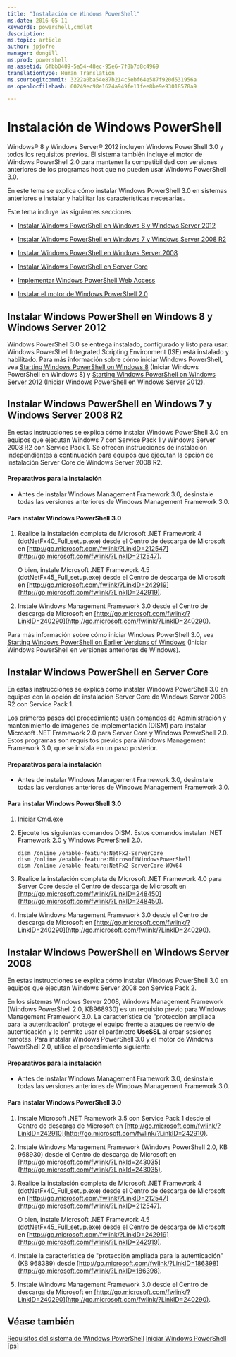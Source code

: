 ```yaml
---
title: "Instalación de Windows PowerShell"
ms.date: 2016-05-11
keywords: powershell,cmdlet
description: 
ms.topic: article
author: jpjofre
manager: dongill
ms.prod: powershell
ms.assetid: 6fbb0409-5a54-48ec-95e6-7f8b7d8c4969
translationtype: Human Translation
ms.sourcegitcommit: 3222a0ba54e87b214c5ebf64e587f920d531956a
ms.openlocfilehash: 00249ec98e1624a949fe11fee8be9e93018578a9

---
```


# Instalación de Windows PowerShell
Windows® 8 y Windows Server® 2012 incluyen Windows PowerShell 3.0 y todos los requisitos previos. El sistema también incluye el motor de Windows PowerShell 2.0 para mantener la compatibilidad con versiones anteriores de los programas host que no pueden usar Windows PowerShell 3.0.

En este tema se explica cómo instalar Windows PowerShell 3.0 en sistemas anteriores e instalar y habilitar las características necesarias.

Este tema incluye las siguientes secciones:

-   [Instalar Windows PowerShell en Windows 8 y Windows Server 2012](Installing-Windows-PowerShell.md#BKMK_InstallingOnWindows8andWindowsServer2012)

-   [Instalar Windows PowerShell en Windows 7 y Windows Server 2008 R2](Installing-Windows-PowerShell.md#BKMK_InstallingOnWindows7andWindowsServer2008R2)

-   [Instalar Windows PowerShell en Windows Server 2008](Installing-Windows-PowerShell.md#BKMK_InstallingOnWindowsServer2008LH)

-   [Instalar Windows PowerShell en Server Core](Installing-Windows-PowerShell.md#BKMK_InstallingOnServerCore)

-   [Implementar Windows PowerShell Web Access](https://technet.microsoft.com/en-us/library/639d0eff-98a3-4124-b52c-26921ebd98b0)

-   [Instalar el motor de Windows PowerShell 2.0](Installing-the-Windows-PowerShell-2.0-Engine.md)

## <a name="BKMK_InstallingOnWindows8andWindowsServer2012"></a>Instalar Windows PowerShell en Windows 8 y Windows Server 2012
Windows PowerShell 3.0 se entrega instalado, configurado y listo para usar. Windows PowerShell Integrated Scripting Environment (ISE) está instalado y habilitado. Para más información sobre cómo iniciar Windows PowerShell, vea [Starting Windows PowerShell on Windows 8](https://technet.microsoft.com/en-us/library/d7be1668-8617-4890-ad90-dd9765fbd2c3) (Iniciar Windows PowerShell en Windows 8) y [Starting Windows PowerShell on Windows Server 2012](https://technet.microsoft.com/library/hh831491.aspx#BKMK_powershell) (Iniciar Windows PowerShell en Windows Server 2012).

## <a name="BKMK_InstallingOnWindows7andWindowsServer2008R2"></a>Instalar Windows PowerShell en Windows 7 y Windows Server 2008 R2
En estas instrucciones se explica cómo instalar Windows PowerShell 3.0 en equipos que ejecutan Windows 7 con Service Pack 1 y Windows Server 2008 R2 con Service Pack 1. Se ofrecen instrucciones de instalación independientes a continuación para equipos que ejecutan la opción de instalación Server Core de Windows Server 2008 R2.

#### Preparativos para la instalación

-   Antes de instalar Windows Management Framework 3.0, desinstale todas las versiones anteriores de Windows Management Framework 3.0.

#### Para instalar Windows PowerShell 3.0

1.  Realice la instalación completa de Microsoft .NET Framework 4 (dotNetFx40_Full_setup.exe) desde el Centro de descarga de Microsoft en [http://go.microsoft.com/fwlink/?LinkID=212547](http://go.microsoft.com/fwlink/?LinkID=212547).

    O bien, instale Microsoft .NET Framework 4.5 (dotNetFx45_Full_setup.exe) desde el Centro de descarga de Microsoft en [http://go.microsoft.com/fwlink/?LinkID=242919](http://go.microsoft.com/fwlink/?LinkID=242919).

2.  Instale Windows Management Framework 3.0 desde el Centro de descarga de Microsoft en [http://go.microsoft.com/fwlink/?LinkID=240290](http://go.microsoft.com/fwlink/?LinkID=240290).

Para más información sobre cómo iniciar Windows PowerShell 3.0, vea [Starting Windows PowerShell on Earlier Versions of Windows](Starting-Windows-PowerShell-on-Earlier-Versions-of-Windows.md) (Iniciar Windows PowerShell en versiones anteriores de Windows).

## <a name="BKMK_InstallingOnServerCore"></a>Instalar Windows PowerShell en Server Core
En estas instrucciones se explica cómo instalar Windows PowerShell 3.0 en equipos con la opción de instalación Server Core de Windows Server 2008 R2 con Service Pack 1.

Los primeros pasos del procedimiento usan comandos de Administración y mantenimiento de imágenes de implementación (DISM) para instalar Microsoft .NET Framework 2.0 para Server Core y Windows PowerShell 2.0. Estos programas son requisitos previos para Windows Management Framework 3.0, que se instala en un paso posterior.

#### Preparativos para la instalación

-   Antes de instalar Windows Management Framework 3.0, desinstale todas las versiones anteriores de Windows Management Framework 3.0.

#### Para instalar Windows PowerShell 3.0

1.  Iniciar Cmd.exe

2.  Ejecute los siguientes comandos DISM. Estos comandos instalan .NET Framework 2.0 y Windows PowerShell 2.0.

    ```
    dism /online /enable-feature:NetFx2-ServerCore
    dism /online /enable-feature:MicrosoftWindowsPowerShell
    dism /online /enable-feature:NetFx2-ServerCore-WOW64
    ```

3.  Realice la instalación completa de Microsoft .NET Framework 4.0 para Server Core desde el Centro de descarga de Microsoft en [http://go.microsoft.com/fwlink/?LinkID=248450](http://go.microsoft.com/fwlink/?LinkID=248450).

4.  Instale Windows Management Framework 3.0 desde el Centro de descarga de Microsoft en [http://go.microsoft.com/fwlink/?LinkID=240290](http://go.microsoft.com/fwlink/?LinkID=240290).

## <a name="BKMK_InstallingOnWindowsServer2008LH"></a>Instalar Windows PowerShell en Windows Server 2008
En estas instrucciones se explica cómo instalar Windows PowerShell 3.0 en equipos que ejecutan Windows Server 2008 con Service Pack 2.

En los sistemas Windows Server 2008, Windows Management Framework (Windows PowerShell 2.0, KB968930) es un requisito previo para Windows Management Framework 3.0. La característica de "protección ampliada para la autenticación" protege el equipo frente a ataques de reenvío de autenticación y le permite usar el parámetro **UseSSL** al crear sesiones remotas. Para instalar Windows PowerShell 3.0 y el motor de Windows PowerShell 2.0, utilice el procedimiento siguiente.

#### Preparativos para la instalación

-   Antes de instalar Windows Management Framework 3.0, desinstale todas las versiones anteriores de Windows Management Framework 3.0.

#### Para instalar Windows PowerShell 3.0

1.  Instale Microsoft .NET Framework 3.5 con Service Pack 1 desde el Centro de descarga de Microsoft en [http://go.microsoft.com/fwlink/?LinkID=242910](http://go.microsoft.com/fwlink/?LinkID=242910).

2.  Instale Windows Management Framework (Windows PowerShell 2.0, KB 968930) desde el Centro de descarga de Microsoft en [http://go.microsoft.com/fwlink/?LinkId=243035](http://go.microsoft.com/fwlink/?LinkId=243035).

3.  Realice la instalación completa de Microsoft .NET Framework 4 (dotNetFx40_Full_setup.exe) desde el Centro de descarga de Microsoft en [http://go.microsoft.com/fwlink/?LinkID=212547](http://go.microsoft.com/fwlink/?LinkID=212547).

    O bien, instale Microsoft .NET Framework 4.5 (dotNetFx45_Full_setup.exe) desde el Centro de descarga de Microsoft en [http://go.microsoft.com/fwlink/?LinkID=242919](http://go.microsoft.com/fwlink/?LinkID=242919).

4.  Instale la característica de "protección ampliada para la autenticación" (KB 968389) desde [http://go.microsoft.com/fwlink/?LinkID=186398](http://go.microsoft.com/fwlink/?LinkID=186398).

5.  Instale Windows Management Framework 3.0 desde el Centro de descarga de Microsoft en [http://go.microsoft.com/fwlink/?LinkID=240290](http://go.microsoft.com/fwlink/?LinkID=240290).

## Véase también
[Requisitos del sistema de Windows PowerShell](Windows-PowerShell-System-Requirements.md)
[Iniciar Windows PowerShell [ps]](https://technet.microsoft.com/en-us/library/8ec8c2d7-8e7c-4722-a3d2-498fe5739a8e)



<!--HONumber=Aug16_HO4-->


